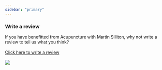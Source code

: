 ```yaml
---
sidebar: "primary"
---
```

### Write a review

If you have benefitted from Acupuncture with Martin Silliton, why not write a review to tell us what you think?<br><br>
<a target="_blank" href="http://www.freeindex.co.uk/wr.htm?id=95078&amp;br=1">Click here to write a review</a><br><br>
<img class="img-responsive" src="/images/dove.jpg">